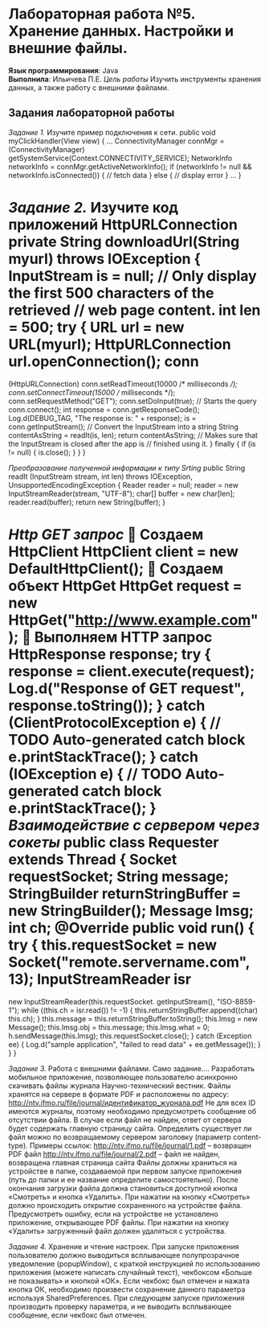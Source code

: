 # Лабораторная работа №5. Хранение данных. Настройки и внешние файлы.
**Язык программирования**: Java  
**Выполнила**: Ильичева П.Е.
*Цель работы*
Изучить инструменты хранения данных, а также работу с внешними 
файлами. 
## Задания лабораторной работы 
*Задание 1.*  Изучите пример подключения к сети. 
public void myClickHandler(View view) { 
... 
ConnectivityManager connMgr = (ConnectivityManager) 
getSystemService(Context.CONNECTIVITY_SERVICE); 
NetworkInfo networkInfo = connMgr.getActiveNetworkInfo(); 
if (networkInfo != null && networkInfo.isConnected()) { 
// fetch data 
} else { 
// display error 
} 
... 
} 

*Задание 2.* Изучите код приложений 
HttpURLConnection 
private String downloadUrl(String myurl) throws IOException { 
InputStream is = null; 
// Only display the first 500 characters of the retrieved 
// web page content. 
int len = 500; 
try { 
URL url = new URL(myurl); 
HttpURLConnection 
url.openConnection(); 
conn 
= 
(HttpURLConnection) 
conn.setReadTimeout(10000 /* milliseconds */); 
conn.setConnectTimeout(15000 /* milliseconds */); 
conn.setRequestMethod("GET"); conn.setDoInput(true); 
// Starts the query conn.connect(); 
int response = conn.getResponseCode(); 
Log.d(DEBUG_TAG, "The response is: " + response); is = 
conn.getInputStream(); 
// Convert the InputStream into a string 
String contentAsString = readIt(is, len); 
return contentAsString; 
// Makes sure that the InputStream is closed after the app is 
// finished using it. 
} finally { 
if (is != null) { 
is.close(); 
} 
} 
}

*Преобразование полученной информации к типу Srting*
public String readIt (InputStream stream, int len) throws IOException, 
UnsupportedEncodingException { 
Reader reader = null; 
reader = new InputStreamReader(stream, "UTF-8"); 
char[] buffer = new char[len]; 
reader.read(buffer); 
return new String(buffer); 
} 

*Http GET запрос*
 Создаем HttpClient 
HttpClient client = new DefaultHttpClient(); 
 Создаем объект HttpGet 
HttpGet request = new HttpGet("http://www.example.com"); 
 Выполняем HTTP запрос 
HttpResponse response;
try { 
response = client.execute(request); 
Log.d("Response of GET request", response.toString()); 
} catch (ClientProtocolException e) { 
// TODO Auto-generated catch block 
e.printStackTrace(); 
} catch (IOException e) {
// TODO Auto-generated catch block 
e.printStackTrace(); 
} 
*Взаимодействие с сервером через сокеты*
public class Requester extends Thread { 
Socket requestSocket; 
String message; 
StringBuilder returnStringBuffer = new StringBuilder(); 
Message lmsg; 
int ch; 
@Override public void run() { 
try { 
this.requestSocket = new Socket("remote.servername.com", 
13); 
InputStreamReader 
isr 
= 
new 
InputStreamReader(this.requestSocket. getInputStream(), "ISO-8859- 
1"); 
while ((this.ch = isr.read()) != -1) { 
this.returnStringBuffer.append((char) this.ch); 
} 
this.message = this.returnStringBuffer.toString(); 
this.lmsg = new Message(); 
this.lmsg.obj = this.message; 
this.lmsg.what = 0; 
h.sendMessage(this.lmsg); 
this.requestSocket.close(); 
} 
catch (Exception ee) { 
Log.d("sample application", "failed to read data" + 
ee.getMessage()); 
} 
} 
}

*Задание 3.* Работа с внешними файлами.
Само задание....
Разработать мобильное приложение, позволяющее пользователю 
асинхронно скачивать файлы журнала Научно-технический вестник. Файлы 
хранятся на сервере в формате PDF и расположены по адресу: 
http://ntv.ifmo.ru/file/journal/идентификатор_журнала.pdf 
Не для всех ID имеются журналы, поэтому необходимо предусмотреть 
сообщение об отсутствии файла. В случае если файл не найден, ответ от 
сервера будет содержать главную страницу сайта. 
Определить существует ли файл можно по возвращаемому сервером 
заголовку (параметр content-type). 
Примеры ссылок: 
http://ntv.ifmo.ru/file/journal/1.pdf – возвращен PDF файл 
http://ntv.ifmo.ru/file/journal/2.pdf – файл не найден, возвращена главная 
страница сайта 
Файлы должны храниться на устройстве в папке, создаваемой при 
первом запуске приложения (путь до папки и ее название определите 
самостоятельно). 
После окончания загрузки файла должна становиться  доступной 
кнопка «Смотреть» и кнопка «Удалить». 
При нажатии на кнопку «Смотреть» должно происходить открытие 
сохраненного на устройстве файла. Предусмотреть ошибку, если на 
устройстве не установлено приложение, открывающее PDF файлы. 
При нажатии на кнопку «Удалить» загруженный файл должен 
удаляться с устройства.



*Задание 4.* Хранение и чтение настроек.
При запуске приложения пользователю должно выводиться 
всплывающее полупрозрачное уведомление (popupWindow), с краткой 
инструкцией по использованию приложения (можете написать случайный 
текст), чекбоксом «Больше не показывать» и кнопкой «ОК».
Если чекбокс был отмечен и нажата кнопка ОК, необходимо 
произвести сохранение данного параметра используя SharedPreferences. При 
следующем запуске приложения производить проверку параметра, и не 
выводить всплывающее сообщение, если чекбокс был отмечен.


